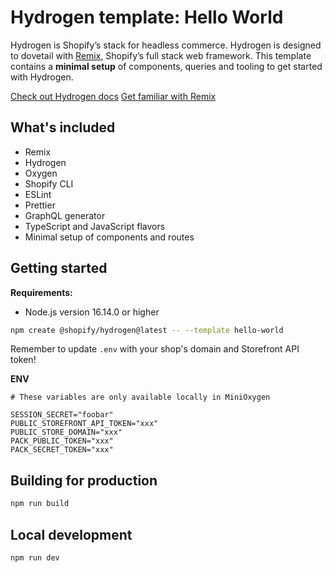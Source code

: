# Hydrogen template: Hello World

Hydrogen is Shopify’s stack for headless commerce. Hydrogen is designed to dovetail with [Remix](https://remix.run/), Shopify’s full stack web framework. This template contains a **minimal setup** of components, queries and tooling to get started with Hydrogen.

[Check out Hydrogen docs](https://shopify.dev/custom-storefronts/hydrogen)
[Get familiar with Remix](https://remix.run/docs/en/v1)

## What's included

- Remix
- Hydrogen
- Oxygen
- Shopify CLI
- ESLint
- Prettier
- GraphQL generator
- TypeScript and JavaScript flavors
- Minimal setup of components and routes

## Getting started

**Requirements:**

- Node.js version 16.14.0 or higher

```bash
npm create @shopify/hydrogen@latest -- --template hello-world
```

Remember to update `.env` with your shop's domain and Storefront API token!

**ENV**
```
# These variables are only available locally in MiniOxygen

SESSION_SECRET="foobar"
PUBLIC_STOREFRONT_API_TOKEN="xxx"
PUBLIC_STORE_DOMAIN="xxx"
PACK_PUBLIC_TOKEN="xxx"
PACK_SECRET_TOKEN="xxx"
```

## Building for production

```bash
npm run build
```

## Local development

```bash
npm run dev
```
